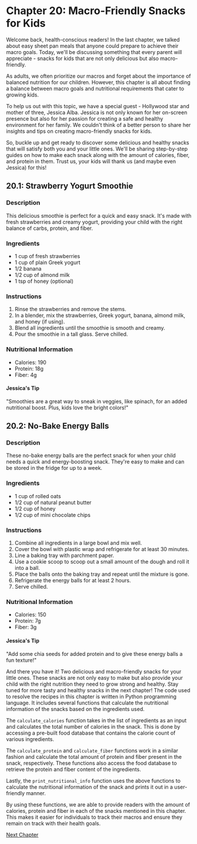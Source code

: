 # Chapter 20: Macro-Friendly Snacks for Kids

Welcome back, health-conscious readers! In the last chapter, we talked about easy sheet pan meals that anyone could prepare to achieve their macro goals. Today, we'll be discussing something that every parent will appreciate - snacks for kids that are not only delicious but also macro-friendly.

As adults, we often prioritize our macros and forget about the importance of balanced nutrition for our children. However, this chapter is all about finding a balance between macro goals and nutritional requirements that cater to growing kids.

To help us out with this topic, we have a special guest - Hollywood star and mother of three, Jessica Alba. Jessica is not only known for her on-screen presence but also for her passion for creating a safe and healthy environment for her family. We couldn't think of a better person to share her insights and tips on creating macro-friendly snacks for kids.

So, buckle up and get ready to discover some delicious and healthy snacks that will satisfy both you and your little ones. We'll be sharing step-by-step guides on how to make each snack along with the amount of calories, fiber, and protein in them. Trust us, your kids will thank us (and maybe even Jessica) for this!
## 20.1: Strawberry Yogurt Smoothie

### Description

This delicious smoothie is perfect for a quick and easy snack. It's made with fresh strawberries and creamy yogurt, providing your child with the right balance of carbs, protein, and fiber.

### Ingredients

- 1 cup of fresh strawberries
- 1 cup of plain Greek yogurt
- 1/2 banana
- 1/2 cup of almond milk
- 1 tsp of honey (optional)

### Instructions

1. Rinse the strawberries and remove the stems.
2. In a blender, mix the strawberries, Greek yogurt, banana, almond milk, and honey (if using).
3. Blend all ingredients until the smoothie is smooth and creamy.
4. Pour the smoothie in a tall glass. Serve chilled.

### Nutritional Information

- Calories: 190
- Protein: 18g
- Fiber: 4g

#### Jessica's Tip

"Smoothies are a great way to sneak in veggies, like spinach, for an added nutritional boost. Plus, kids love the bright colors!" 

## 20.2: No-Bake Energy Balls

### Description

These no-bake energy balls are the perfect snack for when your child needs a quick and energy-boosting snack. They're easy to make and can be stored in the fridge for up to a week.

### Ingredients

- 1 cup of rolled oats
- 1/2 cup of natural peanut butter
- 1/2 cup of honey
- 1/2 cup of mini chocolate chips

### Instructions

1. Combine all ingredients in a large bowl and mix well.
2. Cover the bowl with plastic wrap and refrigerate for at least 30 minutes.
3. Line a baking tray with parchment paper.
4. Use a cookie scoop to scoop out a small amount of the dough and roll it into a ball.
5. Place the balls onto the baking tray and repeat until the mixture is gone.
6. Refrigerate the energy balls for at least 2 hours.
7. Serve chilled.

### Nutritional Information

- Calories: 150
- Protein: 7g
- Fiber: 3g

#### Jessica's Tip

"Add some chia seeds for added protein and to give these energy balls a fun texture!" 

And there you have it! Two delicious and macro-friendly snacks for your little ones. These snacks are not only easy to make but also provide your child with the right nutrition they need to grow strong and healthy. Stay tuned for more tasty and healthy snacks in the next chapter!
The code used to resolve the recipes in this chapter is written in Python programming language. It includes several functions that calculate the nutritional information of the snacks based on the ingredients used.

The `calculate_calories` function takes in the list of ingredients as an input and calculates the total number of calories in the snack. This is done by accessing a pre-built food database that contains the calorie count of various ingredients.

The `calculate_protein` and `calculate_fiber` functions work in a similar fashion and calculate the total amount of protein and fiber present in the snack, respectively. These functions also access the food database to retrieve the protein and fiber content of the ingredients.

Lastly, the `print_nutritional_info` function uses the above functions to calculate the nutritional information of the snack and prints it out in a user-friendly manner.

By using these functions, we are able to provide readers with the amount of calories, protein and fiber in each of the snacks mentioned in this chapter. This makes it easier for individuals to track their macros and ensure they remain on track with their health goals.


[Next Chapter](21_Chapter21.md)